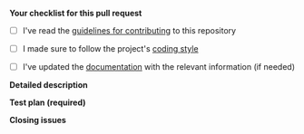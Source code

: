 <!-- Filling this template is mandatory -->

**Your checklist for this pull request**
- [ ] I've read the [guidelines for contributing](https://cutter.re/docs/contributing/code/getting-started.html) to this repository
- [ ] I made sure to follow the project's [coding style](https://cutter.re/docs/contributing/code/development-guidelines.html)
- [ ] I've updated the [documentation](https://cutter.re/docs/user-docs.html) with the relevant information (if needed)


**Detailed description**

<!-- Explain the **details** for making this change. Is a new feature implemented? What existing problem does the pull request solve? How does the pull request solve these issues? Please provide enough information so that others can review your pull request. -->

**Test plan (required)**

<!-- What steps should the reviewer take to test your pull request? Demonstrate that the code is solid. Example: The exact actions you made and their outcome. Add screenshots/videos if the pull request changes UI. This is your time to re-check that everything works and that you covered all the edge cases -->


<!-- **Code formatting**
Make sure you ran astyle on your code before making the PR. Check our contribution guidelines here: https://cutter.re/docs/code.html -->

**Closing issues**

<!-- put "closes #XXXX" in your comment to auto-close the issue that your PR fixes (if such). -->
